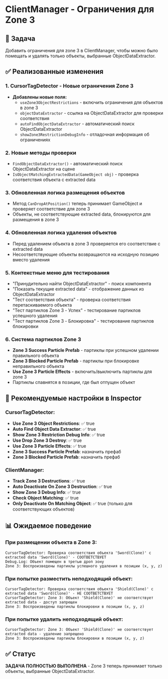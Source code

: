 # ClientManager - Ограничения для Zone 3

## 🎯 Задача
Добавить ограничения для zone 3 в ClientManager, чтобы можно было помещать и удалять только объекты, выбранные ObjectDataExtractor.

## ✅ Реализованные изменения

### 1. CursorTagDetector - Новые ограничения Zone 3
- **Добавлены новые поля:**
  - `useZone3ObjectRestrictions` - включить ограничения для объектов в zone 3
  - `objectDataExtractor` - ссылка на ObjectDataExtractor для проверки соответствия
  - `autoFindObjectDataExtractor` - автоматический поиск ObjectDataExtractor
  - `showZone3RestrictionDebugInfo` - отладочная информация об ограничениях

### 2. Новые методы проверки
- `FindObjectDataExtractor()` - автоматический поиск ObjectDataExtractor на сцене
- `IsObjectMatchingExtractedData(GameObject obj)` - проверка соответствия объекта с extracted data

### 3. Обновленная логика размещения объектов
- Метод `CanDropAtPosition()` теперь принимает GameObject и проверяет соответствие для zone 3
- Объекты, не соответствующие extracted data, блокируются для размещения в zone 3

### 4. Обновленная логика удаления объектов
- Перед удалением объекта в zone 3 проверяется его соответствие с extracted data
- Несоответствующие объекты возвращаются на исходную позицию вместо удаления

### 5. Контекстные меню для тестирования
- "Принудительно найти ObjectDataExtractor" - поиск компонента
- "Показать текущие extracted data" - отображение данных из ObjectDataExtractor
- "Тест соответствия объекта" - проверка соответствия перетаскиваемого объекта
- "Тест партиклов Zone 3 - Успех" - тестирование партиклов успешного удаления
- "Тест партиклов Zone 3 - Блокировка" - тестирование партиклов блокировки

### 6. Система партиклов Zone 3
- **Zone 3 Success Particle Prefab** - партиклы при успешном удалении правильного объекта
- **Zone 3 Blocked Particle Prefab** - партиклы при блокировке неправильного объекта
- **Use Zone 3 Particle Effects** - включить/выключить партиклы для zone 3
- Партиклы спавнятся в позиции, где был отпущен объект

## 🔧 Рекомендуемые настройки в Inspector

### CursorTagDetector:
- **Use Zone 3 Object Restrictions**: ✅ true
- **Auto Find Object Data Extractor**: ✅ true
- **Show Zone 3 Restriction Debug Info**: ✅ true
- **Use Drop Zone 3 Destroy**: ✅ true
- **Use Zone 3 Particle Effects**: ✅ true
- **Zone 3 Success Particle Prefab**: назначить префаб
- **Zone 3 Blocked Particle Prefab**: назначить префаб

### ClientManager:
- **Track Zone 3 Destructions**: ✅ true
- **Auto Deactivate On Zone 3 Destruction**: ✅ true  
- **Show Zone 3 Debug Info**: ✅ true
- **Check Object Matching**: ✅ true
- **Only Deactivate On Matching Object**: ✅ true (только для соответствующих объектов)

## 📊 Ожидаемое поведение

### При размещении объекта в Zone 3:
```
CursorTagDetector: Проверка соответствия объекта 'Sword(Clone)' с extracted data 'Sword(Clone)' - СООТВЕТСТВУЕТ
Debug.Log: Объект помещен в третью дроп зону
Zone 3: Воспроизведены партиклы успешного удаления в позиции (x, y, z)
```

### При попытке разместить неподходящий объект:
```
CursorTagDetector: Проверка соответствия объекта 'Shield(Clone)' с extracted data 'Sword(Clone)' - НЕ СООТВЕТСТВУЕТ
CursorTagDetector: Zone 3: Объект 'Shield(Clone)' не соответствует extracted data - доступ запрещен
Zone 3: Воспроизведены партиклы блокировки в позиции (x, y, z)
```

### При попытке удалить неподходящий объект:
```
CursorTagDetector: Zone 3: Объект 'Shield(Clone)' не соответствует extracted data - удаление запрещено
Zone 3: Воспроизведены партиклы блокировки в позиции (x, y, z)
```

## ✅ Статус
**ЗАДАЧА ПОЛНОСТЬЮ ВЫПОЛНЕНА** - Zone 3 теперь принимает только объекты, выбранные ObjectDataExtractor.
